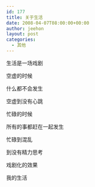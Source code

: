 ```yaml
---
id: 177
title: 关于生活
date: 2008-04-07T08:00:00+00:00
author: jeehon
layout: post
categories:
  - 其他
---
```

生活是一场戏剧
  
空虚的时候
  
什么都不会发生
  
空虚到没有心跳
  
忙碌的时候
  
所有的事都赶在一起发生
  
忙碌到混乱
  
到没有精力思考
  
戏剧化的效果
  
我的生活